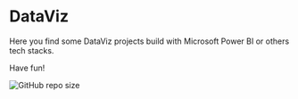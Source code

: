 # DataViz
Here you find some DataViz projects build with Microsoft Power BI or others tech stacks.

Have fun!

<img alt="GitHub repo size" src="https://img.shields.io/github/repo-size/OctavioBigData/DataViz?style=plastic">
